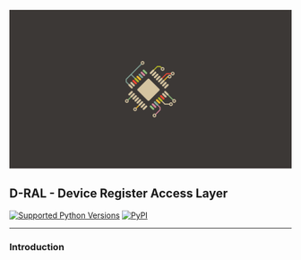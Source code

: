 ![Logo](https://github.com/gembcior/d-ral/raw/master/doc/logo.svg)

## D-RAL - Device Register Access Layer

[![Supported Python Versions](https://img.shields.io/pypi/pyversions/dral)](https://pypi.org/project/dral/) [![PyPI](https://img.shields.io/pypi/v/dral?label=dral)](https://pypi.org/project/dral/)

---


### Introduction
